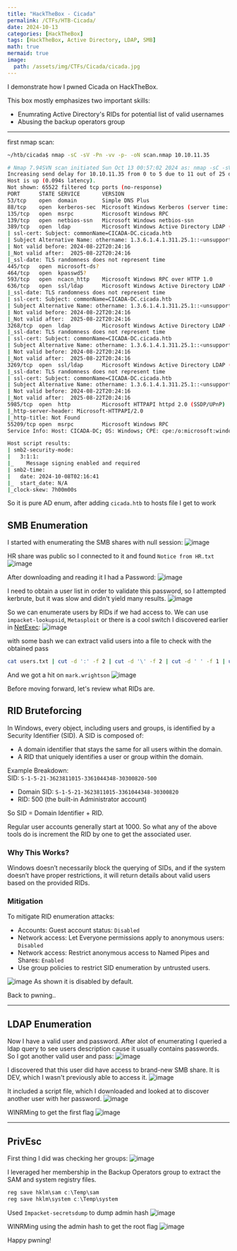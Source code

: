 ```yaml
---
title: "HackTheBox - Cicada"
permalink: /CTFs/HTB-Cicada/
date: 2024-10-13
categories: [HackTheBox]
tags: [HackTheBox, Active Directory, LDAP, SMB]
math: true
mermaid: true
image:
  path: /assets/img/CTFs/Cicada/cicada.jpg
---
```

I demonstrate how I pwned Cicada on HackTheBox. 

This box mostly emphasizes two important skills:
- Enumrating Active Directory's RIDs for potential list of valid usernames
- Abusing the backup operators group

---
first nmap scan:

```bash
~/htb/cicada$ nmap -sC -sV -Pn -vv -p- -oN scan.nmap 10.10.11.35

# Nmap 7.94SVN scan initiated Sun Oct 13 00:57:02 2024 as: nmap -sC -sV -Pn -T4 -v -oN scan.nmap 10.10.11.35
Increasing send delay for 10.10.11.35 from 0 to 5 due to 11 out of 25 dropped probes since last increase.
Host is up (0.094s latency).
Not shown: 65522 filtered tcp ports (no-response)
PORT      STATE SERVICE       VERSION
53/tcp    open  domain        Simple DNS Plus
88/tcp    open  kerberos-sec  Microsoft Windows Kerberos (server time: 2024-10-08 02:15:51Z)
135/tcp   open  msrpc         Microsoft Windows RPC
139/tcp   open  netbios-ssn   Microsoft Windows netbios-ssn
389/tcp   open  ldap          Microsoft Windows Active Directory LDAP (Domain: cicada.htb0., Site: Default-First-Site-Name)
| ssl-cert: Subject: commonName=CICADA-DC.cicada.htb
| Subject Alternative Name: othername: 1.3.6.1.4.1.311.25.1::<unsupported>, DNS:CICADA-DC.cicada.htb
| Not valid before: 2024-08-22T20:24:16
|_Not valid after:  2025-08-22T20:24:16
|_ssl-date: TLS randomness does not represent time
445/tcp   open  microsoft-ds?
464/tcp   open  kpasswd5?
593/tcp   open  ncacn_http    Microsoft Windows RPC over HTTP 1.0
636/tcp   open  ssl/ldap      Microsoft Windows Active Directory LDAP (Domain: cicada.htb0., Site: Default-First-Site-Name)
|_ssl-date: TLS randomness does not represent time
| ssl-cert: Subject: commonName=CICADA-DC.cicada.htb
| Subject Alternative Name: othername: 1.3.6.1.4.1.311.25.1::<unsupported>, DNS:CICADA-DC.cicada.htb
| Not valid before: 2024-08-22T20:24:16
|_Not valid after:  2025-08-22T20:24:16
3268/tcp  open  ldap          Microsoft Windows Active Directory LDAP (Domain: cicada.htb0., Site: Default-First-Site-Name)
|_ssl-date: TLS randomness does not represent time
| ssl-cert: Subject: commonName=CICADA-DC.cicada.htb
| Subject Alternative Name: othername: 1.3.6.1.4.1.311.25.1::<unsupported>, DNS:CICADA-DC.cicada.htb
| Not valid before: 2024-08-22T20:24:16
|_Not valid after:  2025-08-22T20:24:16
3269/tcp  open  ssl/ldap      Microsoft Windows Active Directory LDAP (Domain: cicada.htb0., Site: Default-First-Site-Name)
|_ssl-date: TLS randomness does not represent time
| ssl-cert: Subject: commonName=CICADA-DC.cicada.htb
| Subject Alternative Name: othername: 1.3.6.1.4.1.311.25.1::<unsupported>, DNS:CICADA-DC.cicada.htb
| Not valid before: 2024-08-22T20:24:16
|_Not valid after:  2025-08-22T20:24:16
5985/tcp  open  http          Microsoft HTTPAPI httpd 2.0 (SSDP/UPnP)
|_http-server-header: Microsoft-HTTPAPI/2.0
|_http-title: Not Found
55209/tcp open  msrpc         Microsoft Windows RPC
Service Info: Host: CICADA-DC; OS: Windows; CPE: cpe:/o:microsoft:windows

Host script results:
| smb2-security-mode:
|   3:1:1:
|_    Message signing enabled and required
| smb2-time:
|   date: 2024-10-08T02:16:41
|_  start_date: N/A
|_clock-skew: 7h00m00s
```
So it is pure AD enum, after adding `cicada.htb` to hosts file I get to work

## SMB Enumeration
I started with enumerating the SMB shares with null session:
![image](/assets/img/CTFs/Cicada/smb1.png)

HR share was public so I connected to it and found `Notice from HR.txt`
![image](/assets/img/CTFs/Cicada/smb2.png)

After downloading and reading it I had a Password:
![image](/assets/img/CTFs/Cicada/backup_script.png)


I need to obtain a user list in order to validate this password, so I attempted kerbrute, but it was slow and didn't yield many results.
![image](/assets/img/CTFs/Cicada/kerbrute.png)


So we can enumerate users by RIDs if we had access to. We can use `impacket-lookupsid`, `Metasploit` or there is a cool switch I discovered earlier in [NetExec](https://www.netexec.wiki/smb-protocol/enumeration/enumerate-users-by-bruteforcing-rid):
![image](/assets/img/CTFs/Cicada/rid_enum.png)

with some bash we can extract valid users into a file to check with the obtained pass
```bash
cat users.txt | cut -d ':' -f 2 | cut -d '\' -f 2 | cut -d ' ' -f 1 | uniq >> potential_users.txt
```

And we got a hit on `mark.wrightson`
![image](/assets/img/CTFs/Cicada/user-pass_hit.png)

Before moving forward, let's review what RIDs are.

## RID Bruteforcing
In Windows, every object, including users and groups, is identified by a Security Identifier (SID). A SID is composed of:
- A domain identifier that stays the same for all users within the domain.
- A RID that uniquely identifies a user or group within the domain.

Example Breakdown:\
SID: `S-1-5-21-3623811015-3361044348-30300820-500`
- Domain SID: `S-1-5-21-3623811015-3361044348-30300820`
- RID: 500 (the built-in Administrator account)

So SID = Domain Identifier + RID.

Regular user accounts generally start at 1000. So what any of the above tools do is increment the RID by one to get the associated user.

### Why This Works?

Windows doesn’t necessarily block the querying of SIDs, and if the system doesn’t have proper restrictions, it will return details about valid users based on the provided RIDs.

### Mitigation
To mitigate RID enumeration attacks:
- Accounts: Guest account status: `Disabled`
- Network access: Let Everyone permissions apply to anonymous users: `Disabled`
- Network access: Restrict anonymous access to Named Pipes and Shares: `Enabled`
- Use group policies to restrict SID enumeration by untrusted users.

![image](/assets/img/CTFs/Cicada/mitigation.png)
As shown it is disabled by default.

Back to pwning..

---

## LDAP Enumeration
Now I have a valid user and password. After alot of enumerating I queried a ldap query to see users description cause it usually contains passwords.\
So I got another valid user and pass:
![image](/assets/img/CTFs/Cicada/ldap-search.png)


I discovered that this user did have access to brand-new SMB share. It is DEV, which I wasn't previously able to access it.
![image](/assets/img/CTFs/Cicada/read_dev.png)

It included a script file, which I downloaded and looked at to discover  another user with her password.
![image](/assets/img/CTFs/Cicada/emily_creds.png)

WINRMing to get the first flag
![image](/assets/img/CTFs/Cicada/user_flag.png)

---
## PrivEsc
First thing I did was checking her groups:
![image](/assets/img/CTFs/Cicada/emily_privs.png)


I leveraged her membership in the Backup Operators group to extract the SAM and system registry files.
```powershell
reg save hklm\sam c:\Temp\sam
reg save hklm\system c:\Temp\system
```
Used `Impacket-secretsdump` to dump admin hash
![image](/assets/img/CTFs/Cicada/admin_hash.png)


WINRMing using the admin hash to get the root flag
![image](/assets/img/CTFs/Cicada/admin_pass.png)


Happy pwning!